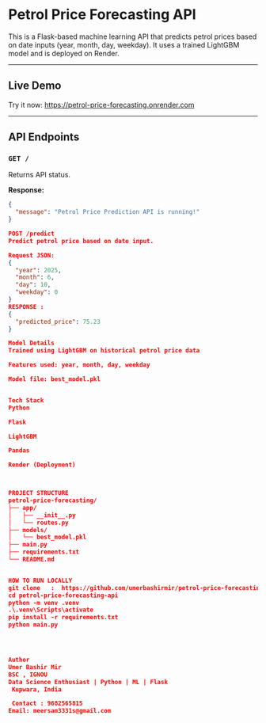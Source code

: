 # Petrol Price Forecasting API

This is a Flask-based machine learning API that predicts petrol prices based on date inputs (year, month, day, weekday). It uses a trained LightGBM model and is deployed on Render.

---

## Live Demo

 Try it now:  https://petrol-price-forecasting.onrender.com

---

##  API Endpoints

### `GET /`
Returns API status.

**Response:**
```json
{
  "message": "Petrol Price Prediction API is running!"
}

POST /predict
Predict petrol price based on date input.

Request JSON:
{
  "year": 2025,
  "month": 6,
  "day": 10,
  "weekday": 0
}
RESPONSE :
{
  "predicted_price": 75.23
}

Model Details
Trained using LightGBM on historical petrol price data

Features used: year, month, day, weekday

Model file: best_model.pkl


Tech Stack
Python

Flask

LightGBM

Pandas

Render (Deployment)



PROJECT STRUCTURE
petrol-price-forecasting/
├── app/
│   ├── __init__.py
│   └── routes.py
├── models/
│   └── best_model.pkl
├── main.py
├── requirements.txt
└── README.md


HOW TO RUN LOCALLY
git clone   :  https://github.com/umerbashirmir/petrol-price-forecasting
cd petrol-price-forecasting-api
python -m venv .venv
.\.venv\Scripts\activate
pip install -r requirements.txt
python main.py




Author
Umer Bashir Mir
BSC , IGNOU
Data Science Enthusiast | Python | ML | Flask
 Kupwara, India

 Contact : 9682565815
Email: meersam3331s@gmail.com
